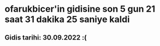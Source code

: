 # ofarukbicer'in gidisine son 5 gun 21 saat 31 dakika 25 saniye kaldi

## Gidis tarihi: 30.09.2022 :(